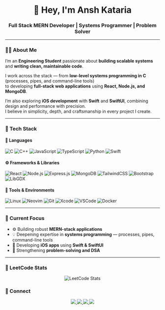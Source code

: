 <h1 align="center">👋 Hey, I'm Ansh Kataria</h1>
<h3 align="center">Full Stack MERN Developer | Systems Programmer | Problem Solver</h3>

---

### 👨‍💻 About Me  
I’m an **Engineering Student** passionate about **building scalable systems** and **writing clean, maintainable code**.  

I work across the stack — from **low-level systems programming in C** (processes, pipes, and command-line tools)  
to developing **full-stack web applications** using **React, Node.js, and MongoDB**.  

I’m also exploring **iOS development** with **Swift** and **SwiftUI**, combining design and performance with precision.  
I believe in simplicity, depth, and craftsmanship in every project I create.

---

### 🧠 Tech Stack  

#### 💬 Languages  
![C](https://img.shields.io/badge/C-%2300599C.svg?style=for-the-badge&logo=c&logoColor=white)
![C++](https://img.shields.io/badge/C++-%2300599C.svg?style=for-the-badge&logo=cplusplus&logoColor=white)
![JavaScript](https://img.shields.io/badge/JavaScript-%23F7DF1E.svg?style=for-the-badge&logo=javascript&logoColor=black)
![TypeScript](https://img.shields.io/badge/TypeScript-%233178C6.svg?style=for-the-badge&logo=typescript&logoColor=white)
![Python](https://img.shields.io/badge/Python-%233776AB.svg?style=for-the-badge&logo=python&logoColor=white)
![Swift](https://img.shields.io/badge/Swift-%23FA7343.svg?style=for-the-badge&logo=swift&logoColor=white)

#### ⚙️ Frameworks & Libraries  
![React](https://img.shields.io/badge/React-%2361DAFB.svg?style=for-the-badge&logo=react&logoColor=black)
![Node.js](https://img.shields.io/badge/Node.js-%23339933.svg?style=for-the-badge&logo=node.js&logoColor=white)
![Express.js](https://img.shields.io/badge/Express.js-%23000000.svg?style=for-the-badge&logo=express&logoColor=white)
![MongoDB](https://img.shields.io/badge/MongoDB-%2347A248.svg?style=for-the-badge&logo=mongodb&logoColor=white)
![TailwindCSS](https://img.shields.io/badge/Tailwind_CSS-%2306B6D4.svg?style=for-the-badge&logo=tailwind-css&logoColor=white)
![Bootstrap](https://img.shields.io/badge/Bootstrap-%237952B3.svg?style=for-the-badge&logo=bootstrap&logoColor=white)
![LibGDX](https://img.shields.io/badge/LibGDX-%23E34F26.svg?style=for-the-badge&logo=java&logoColor=white)

#### 🧰 Tools & Environments  
![Linux](https://img.shields.io/badge/Linux-%23FCC624.svg?style=for-the-badge&logo=linux&logoColor=black)
![Neovim](https://img.shields.io/badge/Neovim-%2357A143.svg?style=for-the-badge&logo=neovim&logoColor=white)
![Git](https://img.shields.io/badge/Git-%23F05032.svg?style=for-the-badge&logo=git&logoColor=white)
![Xcode](https://img.shields.io/badge/Xcode-%23147EFB.svg?style=for-the-badge&logo=xcode&logoColor=white)
![VSCode](https://img.shields.io/badge/VS_Code-%23007ACC.svg?style=for-the-badge&logo=visual-studio-code&logoColor=white)
![Docker](https://img.shields.io/badge/Docker-%232496ED.svg?style=for-the-badge&logo=docker&logoColor=white)

---

### 🔭 Current Focus  
- ⚙️ Building robust **MERN-stack applications**  
- 💡 Deepening expertise in **systems programming** — processes, pipes, command-line tools  
- 🍎 Developing **iOS apps** using **Swift & SwiftUI**  
- 🧠 Strengthening **problem-solving and DSA**  

---

### 🧮 LeetCode Stats  

<p align="center">
  <img src="https://leetcard.jacoblin.cool/anshkataria?theme=darkt&font=Fira%20Code&ext=contest" alt="LeetCode Stats" />
</p>

### 🤝 Connect  

<p align="center">
  <a href="https://www.linkedin.com/in/anshkataria" target="_blank">
    <img src="https://img.shields.io/badge/LinkedIn-%230A66C2.svg?style=for-the-badge&logo=linkedin&logoColor=white"/>
  </a>
  <a href="https://www.instagram.com/anshkataria" target="_blank">
    <img src="https://img.shields.io/badge/Instagram-%23E4405F.svg?style=for-the-badge&logo=instagram&logoColor=white"/>
  </a>
  <a href="mailto:youremail@example.com">
    <img src="https://img.shields.io/badge/Email-%23EA4335.svg?style=for-the-badge&logo=gmail&logoColor=white"/>
  </a>
  <a href="https://anshkataria.vercel.app" target="_blank">
    <img src="https://img.shields.io/badge/Portfolio-%23000000.svg?style=for-the-badge&logo=vercel&logoColor=white"/>
  </a>
</p>
